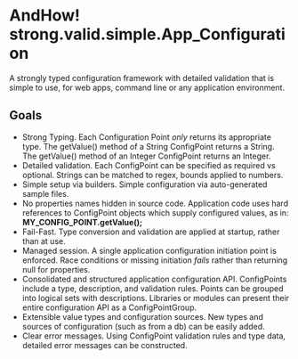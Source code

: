 AndHow!  strong.valid.simple.App_Configuration
======

A strongly typed configuration framework with detailed validation that is simple to use, 
for web apps, command line or any application environment.

Goals
--------------
*	Strong Typing.  Each Configuration Point *only* returns its appropriate type.
	The getValue() method of a String ConfigPoint returns a String.
	The getValue() method of an Integer ConfigPoint returns an Integer.
*	Detailed validation.  Each ConfigPoint can be specified as required vs optional.
	Strings can be matched to regex, bounds applied to numbers.
*	Simple setup via builders.  Simple configuration via auto-generated sample files.
*	No properties names hidden in source code. Application code uses hard references
	to ConfigPoint objects which supply configured values, as in: **MY_CONFIG_POINT.getValue();**
*	Fail-Fast.  Type conversion and validation are applied at startup, rather than at use.
*	Managed session.  A single application configuration initiation point is enforced.
	Race conditions or missing initiation *fails* rather than returning null for properties.
*	Consolidated and structured application configuration API.  ConfigPoints include
	a type, description, and validation rules.  Points can be grouped into logical sets
	with descriptions.
	Libraries or modules can present their entire configuration API as a ConfigPointGroup.
*	Extensible value types and configuration sources.  New types and sources of
	configuration (such as from a db) can be easily added.
*	Clear error messages.  Using ConfigPoint validation rules and type data,
	detailed error messages can be constructed.